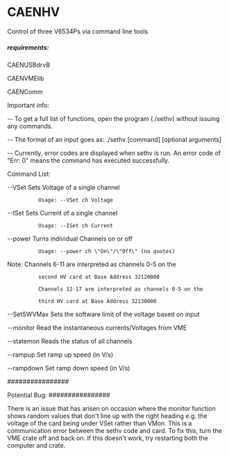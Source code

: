 # CAENHV
Control of three V6534Ps via command line tools

##### requirements:

CAENUSBdrvB

CAENVMElib

CAENComm


Important info:

-- To get a full list of functions, open the program (./sethv) without issuing any commands.

-- The format of an input goes as: ./sethv [command] [optional arguments]

-- Currently, error codes are displayed when sethv is run. An error code of "Err: 0" means the command has executed successfully.

Command List:

--VSet        Sets Voltage of a single channel

              Usage: --VSet ch Voltage
              
--ISet        Sets Current of a single channel

              Usage: --ISet ch Current
              
--power       Turns individual Channels on or off

              Usage: --power ch \"On\"/\"Off\" (no quotes)
              
  Note:       Channels 6-11 are interpreted as channels 0-5 on the
  
              second HV card at Base Address 32120000
              
              Channels 12-17 are interpreted as channels 0-5 on the
              
              third HV card at Base Address 32130000
              
--SetSWVMax   Sets the software limit of the voltage based on input

--monitor     Read the instantaneous currents/Voltages from VME

--statemon    Reads the status of all channels

--rampup      Set ramp up speed (in V/s)

--rampdown    Set ramp down speed (in V/s)

################

Potential Bug:
################


There is an issue that has arisen on occasion where the monitor function shows random values that don't line up with the right heading e.g. the voltage of the card being under VSet rather than VMon. This is a communication error between the sethv code and card. To fix this, turn the VME crate off and back on. If this doesn't work, try restarting both the computer and crate.
 
